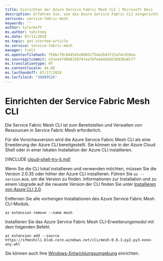 ```yaml
---
title: Einrichten der Azure Service Fabric Mesh CLI | Microsoft Docs
description: Erfahren Sie, wie die Azure Service Fabric CLI eingerichtet wird.
services: service-fabric-mesh
keywords: ''
author: tylermsft
ms.author: twhitney
ms.date: 07/11/2018
ms.topic: get-started-article
ms.service: service-fabric-mesh
manager: timlt
ms.openlocfilehash: f56bcf0c844545e8883175da2bd3f22afdcd19ea
ms.sourcegitcommit: e32ea47d9d8158747eaf8fee6ebdd238d3ba01f7
ms.translationtype: HT
ms.contentlocale: de-DE
ms.lasthandoff: 07/17/2018
ms.locfileid: "39089526"
---
```

# <a name="set-up-the-service-fabric-mesh-cli"></a>Einrichten der Service Fabric Mesh CLI
Die Service Fabric Mesh CLI ist zum Bereitstellen und Verwalten von Ressourcen in Service Fabric Mesh erforderlich. 

Für die Vorschauversion wird die Azure Service Fabric Mesh CLI als eine Erweiterung der Azure CLI bereitgestellt. Sie können sie in der Azure Cloud Shell oder in einer lokalen Installation der Azure CLI installieren. 

[!INCLUDE [cloud-shell-try-it.md](../../includes/cloud-shell-try-it.md)] 

Wenn Sie die CLI lokal installieren und verwenden möchten, müssen Sie die Version 2.0.35 oder höher der Azure CLI installieren. Führen Sie `az --version` aus, um die Version zu finden. Informationen zur Installation und zu einem Upgrade auf die neueste Version der CLI finden Sie unter [Installieren von Azure CLI 2.0][azure-cli-install].

Entfernen Sie alle vorherigen Installationen des Azure Service Fabric Mesh CLI-Moduls.

```azurecli-interactive
az extension remove --name mesh
```

Installieren Sie das Azure Service Fabric Mesh CLI-Erweiterungsmodul mit dem folgenden Befehl. 

```azurecli-interactive
az extension add --source https://sfmeshcli.blob.core.windows.net/cli/mesh-0.8.1-py2.py3-none-any.whl
```

Sie können auch Ihre [Windows-Entwicklungsumgebung](service-fabric-mesh-howto-setup-developer-environment-sdk.md) einrichten.

[azure-cli-install]: /cli/azure/install-azure-cli